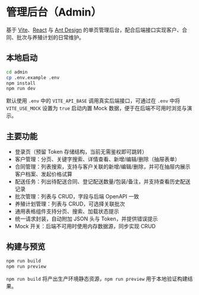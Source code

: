 # 管理后台（Admin）

基于 [Vite](https://vitejs.dev/)、[React](https://react.dev/) 与 [Ant Design](https://ant.design/) 的单页管理后台，配合后端接口实现客户、合同、批次与养殖计划的日常维护。

## 本地启动

```bash
cd admin
cp .env.example .env
npm install
npm run dev
```

默认使用 `.env` 中的 `VITE_API_BASE` 调用真实后端接口，可通过在 `.env` 中将 `VITE_USE_MOCK` 设置为 `true` 启动内置 Mock 数据，便于在后端不可用时浏览与演示。

## 主要功能

- 登录页（预留 Token 存储结构，当前无需鉴权即可跳转）
- 客户管理：分页、关键字搜索、详情查看、新增/编辑/删除（抽屉表单）
- 合同管理：列表搜索，支持与客户关联的新增/编辑/删除，并可在抽屉内展示客户档案、发起价格试算
- 配送任务：列出待配送合同、登记配送数量/包装/备注，并支持查看历史配送记录
- 批次管理：列表与 CRUD，字段与后端 OpenAPI 一致
- 养殖计划管理：列表与 CRUD，可选择关联批次
- 通用表格组件支持分页、搜索、加载状态提示
- 统一请求封装，自动附加 JSON 头与 Token，并提供错误提示
- Mock 开关：后端不可用时使用内存数据源，同步实现 CRUD

## 构建与预览

```bash
npm run build
npm run preview
```

`npm run build` 将产出生产环境静态资源，`npm run preview` 用于本地验证构建结果。
